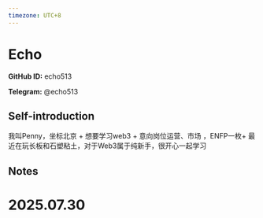 ```yaml
---
timezone: UTC+8
---
```


# Echo

**GitHub ID:** echo513

**Telegram:** @echo513

## Self-introduction

我叫Penny，坐标北京 + 想要学习web3 + 意向岗位运营、市场 ，ENFP一枚+ 最近在玩长板和石塑粘土，对于Web3属于纯新手，很开心一起学习

## Notes

<!-- Content_START -->

# 2025.07.30


<!-- Content_END -->
